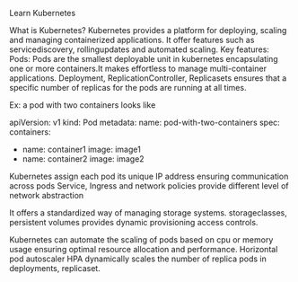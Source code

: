 Learn Kubernetes

What is Kubernetes?
Kubernetes provides a platform for deploying, scaling and managing containerized applications.
It offer features such as servicediscovery, rollingupdates and automated scaling.
Key features:
Pods: Pods are the smallest deployable unit in kubernetes encapsulating one or more containers.It makes effortless to manage multi-container applications.
Deployment, ReplicationController, Replicasets ensures that a specific number of replicas for the pods are running at all times.

Ex: a pod with two containers looks like

apiVersion: v1
kind: Pod
metadata:
  name: pod-with-two-containers
spec:
  containers:
  - name: container1
    image: image1
  - name: container2
    image: image2


Kubernetes assign each pod its unique IP address ensuring communication across pods
Service, Ingress and network policies provide different level of network abstraction

It offers a standardized way of managing storage systems. storageclasses, persistent volumes provides dynamic provisioning access controls.

Kubernetes can  automate the scaling of pods based on cpu or memory usage ensuring optimal resource allocation and performance.
Horizontal pod autoscaler HPA dynamically scales the number of replica pods in deployments, replicaset.
